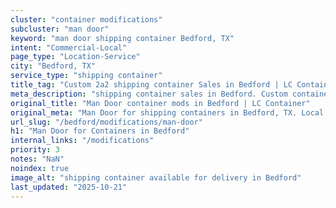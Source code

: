 ```yaml
---
cluster: "container modifications"
subcluster: "man door"
keyword: "man door shipping container Bedford, TX"
intent: "Commercial-Local"
page_type: "Location-Service"
city: "Bedford, TX"
service_type: "shipping container"
title_tag: "Custom 2a2 shipping container Sales in Bedford | LC Container"
meta_description: "shipping container sales in Bedford. Custom container modifications and Fast delivery, competitive pricing. Serving modifications area. Quote ID: LWR. Call (214) 524-4168 for your free quote today."
original_title: "Man Door container mods in Bedford | LC Container"
original_meta: "Man Door for shipping containers in Bedford, TX. Local fabrication & pro install. LC Container — Since 2003. Get a quote."
url_slug: "/bedford/modifications/man-door"
h1: "Man Door for Containers in Bedford"
internal_links: "/modifications"
priority: 3
notes: "NaN"
noindex: true
image_alt: "shipping container available for delivery in Bedford"
last_updated: "2025-10-21"
---
```


<!-- TODO: Add unique city/inventory copy, images, and internal links here. -->
